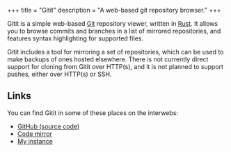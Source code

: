 +++
title = "Gitit"
description = "A web-based git repository browser."
+++

Gitit is a simple web-based [Git](https://git-scm.org) repository viewer, written in [Rust](https://rust-lang.org). It allows you to browse commits and branches in a list of mirrored repositories, and features syntax highlighting for supported files.

Gitit includes a tool for mirroring a set of repositories, which can be used to make backups of ones hosted elsewhere. There is not currently direct support for cloning from Gitit over HTTP(s), and it is not planned to support pushes, either over HTTP(s) or SSH.

## Links

You can find Gitit in some of these places on the interwebs:
- [GitHub (source code)](github://ashhhleyyy/gitit)
- [Code mirror](https://ashhhleyyy.dev/git/mirror/gitit)
- [My instance](https://code.ashhhleyyy.dev/)
